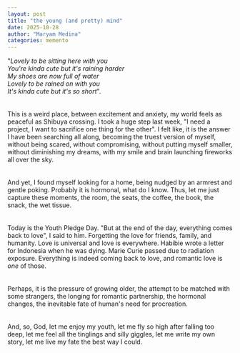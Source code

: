 ```yaml
---
layout: post
title: "the young (and pretty) mind"
date: 2025-10-28
author: "Maryam Medina"
categories: memento
---
```




"*Lovely to be sitting here with you*<br>
*You're kinda cute but it's raining harder*<br>
*My shoes are now full of water*<br>
*Lovely to be rained on with you*<br>
*It's kinda cute but it's so short*".<br>
<br>
<br>
This is a weird place, between excitement and anxiety, my world feels as peaceful as Shibuya crossing. I took a huge step last week, "I need a project, I want to sacrifice one thing for the other". I felt like, it is the answer I have been searching all along, becoming the truest version of myself, without being scared, without compromising, without putting myself smaller, without diminishing my dreams, with my smile and brain launching fireworks all over the sky.<br>
<br>
<br>
And yet, I found myself looking for a home, being nudged by an armrest and gentle poking. Probably it is hormonal, what do I know. Thus, let me just capture these moments, the room, the seats, the coffee, the book, the snack, the wet tissue.<br>
<br>
<br>
Today is the Youth Pledge Day. "But at the end of the day, everything comes back to love", I said to him. Forgetting the love for friends, family, and humanity. Love is universal and love is everywhere. Habibie wrote a letter for Indonesia when he was dying. Marie Curie passed due to radiation exposure. Everything is indeed coming back to love, and romantic love is *one* of those.<br>
<br>
<br>
Perhaps, it is the pressure of growing older, the attempt to be matched with some strangers, the longing for romantic partnership, the hormonal changes, the inevitable fate of human's need for procreation.<br>
<br>
<br>
And, so, God, let me enjoy my youth, let me fly so high after falling too deep, let me feel all the tinglings and silly giggles, let me write my own story, let me live my fate the best way I could.